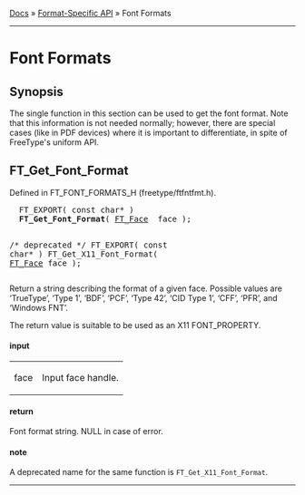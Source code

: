 [Docs](ft2-index.md) &raquo; [Format-Specific API](ft2-toc.md#format-specific-api) &raquo; Font Formats

-------------------------------

# Font Formats

## Synopsis

The single function in this section can be used to get the font format. Note that this information is not needed normally; however, there are special cases (like in PDF devices) where it is important to differentiate, in spite of FreeType's uniform API.

## FT_Get_Font_Format

Defined in FT_FONT_FORMATS_H (freetype/ftfntfmt.h).

<div class = "codehilite">
<pre>
  FT_EXPORT( <span class="keyword">const</span> <span class="keyword">char</span>&#42; )
  <b>FT_Get_Font_Format</b>( <a href="../ft2-base_interface/#ft_face">FT_Face</a>  face );


  /&#42; deprecated &#42;/
  FT_EXPORT( <span class="keyword">const</span> <span class="keyword">char</span>&#42; )
  FT_Get_X11_Font_Format( <a href="../ft2-base_interface/#ft_face">FT_Face</a>  face );
</pre>
</div>


Return a string describing the format of a given face. Possible values are &lsquo;TrueType&rsquo;, &lsquo;Type&nbsp;1&rsquo;, &lsquo;BDF&rsquo;, &lsquo;PCF&rsquo;, &lsquo;Type&nbsp;42&rsquo;, &lsquo;CID&nbsp;Type&nbsp;1&rsquo;, &lsquo;CFF&rsquo;, &lsquo;PFR&rsquo;, and &lsquo;Windows&nbsp;FNT&rsquo;.

The return value is suitable to be used as an X11 FONT_PROPERTY.

<h4>input</h4>
<table class="fields">
<tr><td class="val" id="face">face</td><td class="desc">
<p>Input face handle.</p>
</td></tr>
</table>

<h4>return</h4>

Font format string. NULL in case of error.

<h4>note</h4>

A deprecated name for the same function is `FT_Get_X11_Font_Format`.

<hr>

